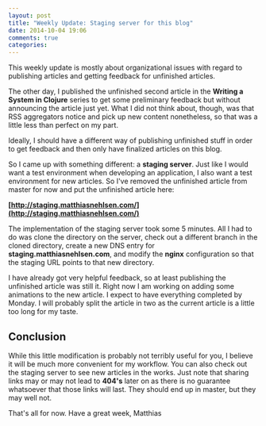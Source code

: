 ```yaml
---
layout: post
title: "Weekly Update: Staging server for this blog"
date: 2014-10-04 19:06
comments: true
categories: 
---
```

This weekly update is mostly about organizational issues with regard to publishing articles and getting feedback for unfinished articles.

<!-- more -->

The other day, I published the unfinished second article in the **Writing a System in Clojure** series to get some preliminary feedback but without announcing the article just yet. What I did not think about, though, was that RSS aggregators notice and pick up new content nonetheless, so that was a little less than perfect on my part.

Ideally, I should have a different way of publishing unfinished stuff in order to get feedback and then only have finalized articles on this blog.

So I came up with something different: a **staging server**. Just like I would want a test environment when developing an application, I also want a test environment for new articles. So I've removed the unfinished article from master for now and put the unfinished article here:

**[http://staging.matthiasnehlsen.com/](http://staging.matthiasnehlsen.com/)**

The implementation of the staging server took some 5 minutes. All I had to do was clone the directory on the server, check out a different branch in the cloned directory, create a new DNS entry for **staging.matthiasnehlsen.com**, and modify the **nginx** configuration so that the staging URL points to that new directory.

I have already got very helpful feedback, so at least publishing the unfinished article was still it. Right now I am working on adding some animations to the new article. I expect to have everything completed by Monday. I will probably split the article in two as the current article is a little too long for my taste.

## Conclusion
While this little modification is probably not terribly useful for you, I believe it will be much more convenient for my workflow. You can also check out the staging server to see new articles in the works. Just note that sharing links may or may not lead to **404's** later on as there is no guarantee whatsoever that those links will last. They should end up in master, but they may well not.

That's all for now. Have a great week,
Matthias
